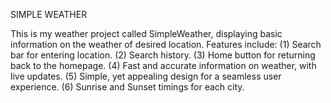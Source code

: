 SIMPLE WEATHER

This is my weather project called SimpleWeather, displaying basic information on the weather of desired location.
Features include: 
(1) Search bar for entering location.
(2) Search history.
(3) Home button for returning back to the homepage.
(4) Fast and accurate information on weather, with live updates.
(5) Simple, yet appealing design for a seamless user experience. 
(6) Sunrise and  Sunset timings for each city. 
